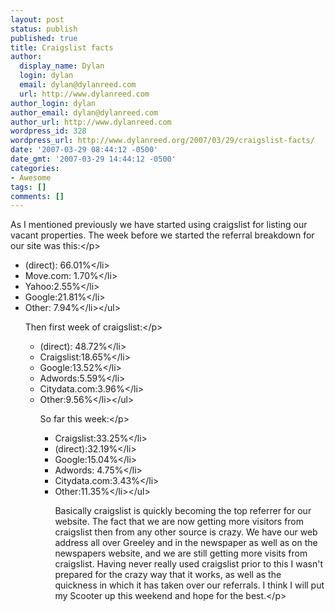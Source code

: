 ```yaml
---
layout: post
status: publish
published: true
title: Craigslist facts
author:
  display_name: Dylan
  login: dylan
  email: dylan@dylanreed.com
  url: http://www.dylanreed.com
author_login: dylan
author_email: dylan@dylanreed.com
author_url: http://www.dylanreed.com
wordpress_id: 328
wordpress_url: http://www.dylanreed.org/2007/03/29/craigslist-facts/
date: '2007-03-29 08:44:12 -0500'
date_gmt: '2007-03-29 14:44:12 -0500'
categories:
- Awesome
tags: []
comments: []
---
```

<p>As I mentioned previously we have started using craigslist for listing our vacant properties. The week before we started the referral breakdown for our site was this:<&#47;p>
<ul>
<li>(direct): 66.01%<&#47;li>
<li>Move.com: 1.70%<&#47;li>
<li>Yahoo:2.55%<&#47;li>
<li>Google:21.81%<&#47;li>
<li>Other: 7.94%<&#47;li><&#47;ul>
<p>Then first week of craigslist:<&#47;p>
<ul>
<li>(direct): 48.72%<&#47;li>
<li>Craigslist:18.65%<&#47;li>
<li>Google:13.52%<&#47;li>
<li>Adwords:5.59%<&#47;li>
<li>Citydata.com:3.96%<&#47;li>
<li>Other:9.56%<&#47;li><&#47;ul>
<p>So far this week:<&#47;p>
<ul>
<li>Craigslist:33.25%<&#47;li>
<li>(direct):32.19%<&#47;li>
<li>Google:15.04%<&#47;li>
<li>Adwords: 4.75%<&#47;li>
<li>Citydata.com:3.43%<&#47;li>
<li>Other:11.35%<&#47;li><&#47;ul>
<p>Basically craigslist is quickly becoming the top referrer for our website. The fact that we are now getting more visitors from craigslist then from any other source is crazy. We have our web address all over Greeley and in the newspaper as well as on the newspapers website, and we are still getting more visits from craigslist. Having never really used craigslist prior to this I wasn't prepared for the crazy way that it works, as well as the quickness in which it has taken over our referrals. I think I will put my Scooter up this weekend and hope for the best.<&#47;p></p>
